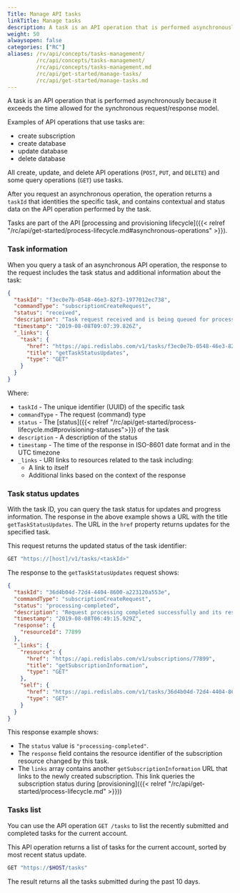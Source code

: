 ```yaml
---
Title: Manage API tasks
linkTitle: Manage tasks
description: A task is an API operation that is performed asynchronously because it exceeds the time allowed for the synchronous request/response model.
weight: 50
alwaysopen: false
categories: ["RC"]
aliases: /rv/api/concepts/tasks-management/
         /rc/api/concepts/tasks-management/
         /rc/api/concepts/tasks-management.md
         /rc/api/get-started/manage-tasks/
         /rc/api/get-started/manage-tasks.md
---
```

A task is an API operation that is performed asynchronously because it exceeds the time allowed for the synchronous request/response model.

Examples of API operations that use tasks are:

- create subscription
- create database
- update database
- delete database

All create, update, and delete API operations (`POST`, `PUT`, and `DELETE`) and some query operations (`GET`) use tasks.

After you request an asynchronous operation, the operation returns a `taskId` that identities the specific task, and contains contextual and status data on the API operation performed by the task.

Tasks are part of the API [processing and provisioning lifecycle]({{< relref "/rc/api/get-started/process-lifecycle.md#asynchronous-operations" >}}).

### Task information

When you query a task of an asynchronous API operation,
the response to the request includes the task status and additional information about the task:

```json
{
  "taskId": "f3ec0e7b-0548-46e3-82f3-1977012ec738",
  "commandType": "subscriptionCreateRequest",
  "status": "received",
  "description": "Task request received and is being queued for processing.",
  "timestamp": "2019-08-08T09:07:39.826Z",
  "_links": {
    "task": {
      "href": "https://api.redislabs.com/v1/tasks/f3ec0e7b-0548-46e3-82f3-1977012ec738",
      "title": "getTaskStatusUpdates",
      "type": "GET"
    }
  }
}
```

Where:

- `taskId` - The unique identifier (UUID) of the specific task
- `commandType` - The request (command) type
- `status` - The [status]({{< relref "/rc/api/get-started/process-lifecycle.md#provisioning-statuses">}}) of the task
- `description` - A description of the status
- `timestamp` - The time of the response in ISO-8601 date format and in the UTC timezone
- `_links` - URI links to resources related to the task including:
    - A link to itself
    - Additional links based on the context of the response

### Task status updates

With the task ID, you can query the task status for updates and progress information.
The response in the above example shows a URL with the title `getTaskStatusUpdates`.
The URL in the `href` property returns updates for the specified task.

This request returns the updated status of the task identifier:

```bash
GET "https://[host]/v1/tasks/<taskId>"
```

The response to the `getTaskStatusUpdates` request shows:

```json
{
  "taskId": "36d4b04d-72d4-4404-8600-a223120a553e",
  "commandType": "subscriptionCreateRequest",
  "status": "processing-completed",
  "description": "Request processing completed successfully and its resources are now being provisioned / de-provisioned.",
  "timestamp": "2019-08-08T06:49:15.929Z",
  "response": {
    "resourceId": 77899
  },
  "_links": {
    "resource": {
      "href": "https://api.redislabs.com/v1/subscriptions/77899",
      "title": "getSubscriptionInformation",
      "type": "GET"
    },
    "self": {
      "href": "https://api.redislabs.com/v1/tasks/36d4b04d-72d4-4404-8600-a223120a553e",
      "type": "GET"
    }
  }
}
```

This response example shows:

- The `status` value is `"processing-completed"`.
- The `response` field contains the resource identifier of the subscription resource changed by this task.
- The `links` array contains another `getSubscriptionInformation` URL that links to the newly created subscription.
    This link queries the subscription status during [provisioning]({{< relref "/rc/api/get-started/process-lifecycle.md" >}}))

### Tasks list

You can use the API operation `GET /tasks` to list the recently submitted and completed tasks for the current account.

This API operation returns a list of tasks for the current account, sorted by most recent status update.

```bash
GET "https://$HOST/tasks"
```

The result returns all the tasks submitted during the past 10 days.
